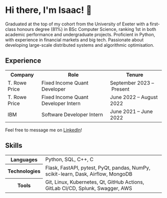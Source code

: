 # Hi there, I'm Isaac! 👋

Graduated at the top of my cohort from the University of Exeter with a
first-class honours degree (81%) in BSc Computer Science, ranking 1st in both
academic performance and undergraduate projects. Proficient in Python, with
experience in financial markets and big tech. Passionate about developing
large-scale distributed systems and algorithmic optimisation.

## Experience

<table>
  <tr>
    <th>Company</th>
    <th>Role</th>
    <th>Tenure</th>
  <tr>
    <td>T. Rowe Price</td>
    <td>Fixed Income Quant Developer</td>
    <td>September 2023 – Present</td>
  </tr>
  <tr>
    <td>T. Rowe Price</td>
    <td>Fixed Income Quant Developer Intern</td>
    <td>June 2022 – August 2022</td>
  </tr>
  <tr>
    <td>IBM</td>
    <td>Software Developer Intern</td>
    <td>June 2021 – June 2022</td>
  </tr>
</table>

Feel free to message me on [LinkedIn](https://www.linkedin.com/in/isaaccheng9)!

## Skills

<table>
  <tr>
    <th>Languages</th>
    </p>
    <td>Python, SQL, C++, C</td>
  </tr>
  <tr>
    <th>Technologies</th>
    <td>Flask, FastAPI, pytest, PyQt, pandas, NumPy, scikit-learn, Dask,
    Airflow, MongoDB
  </td>
  <tr>
    <th>Tools</th>
    <td>Git, Linux, Kubernetes, Qt, GitHub Actions, GitLab CI/CD, Splunk,
    Swagger, AWS
  </td>
  </tr>
</table>

